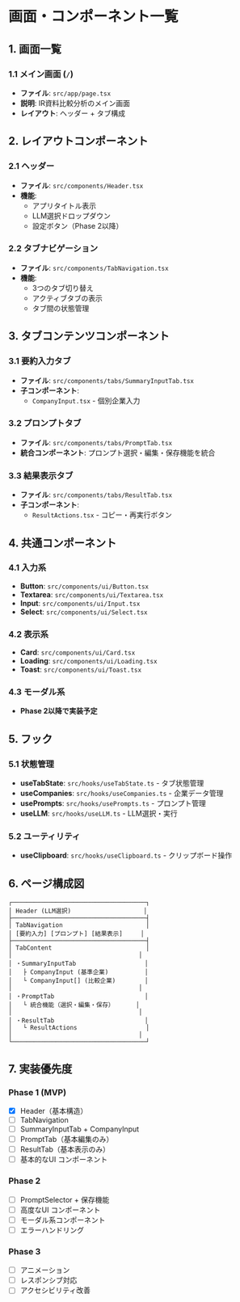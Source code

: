 # 画面・コンポーネント一覧

## 1. 画面一覧

### 1.1 メイン画面 (`/`)
- **ファイル**: `src/app/page.tsx`
- **説明**: IR資料比較分析のメイン画面
- **レイアウト**: ヘッダー + タブ構成

## 2. レイアウトコンポーネント

### 2.1 ヘッダー
- **ファイル**: `src/components/Header.tsx`
- **機能**: 
  - アプリタイトル表示
  - LLM選択ドロップダウン
  - 設定ボタン（Phase 2以降）

### 2.2 タブナビゲーション
- **ファイル**: `src/components/TabNavigation.tsx`
- **機能**: 
  - 3つのタブ切り替え
  - アクティブタブの表示
  - タブ間の状態管理

## 3. タブコンテンツコンポーネント

### 3.1 要約入力タブ
- **ファイル**: `src/components/tabs/SummaryInputTab.tsx`
- **子コンポーネント**:
  - `CompanyInput.tsx` - 個別企業入力

### 3.2 プロンプトタブ
- **ファイル**: `src/components/tabs/PromptTab.tsx`
- **統合コンポーネント**: プロンプト選択・編集・保存機能を統合

### 3.3 結果表示タブ
- **ファイル**: `src/components/tabs/ResultTab.tsx`
- **子コンポーネント**:
  - `ResultActions.tsx` - コピー・再実行ボタン

## 4. 共通コンポーネント

### 4.1 入力系
- **Button**: `src/components/ui/Button.tsx`
- **Textarea**: `src/components/ui/Textarea.tsx`
- **Input**: `src/components/ui/Input.tsx`
- **Select**: `src/components/ui/Select.tsx`

### 4.2 表示系
- **Card**: `src/components/ui/Card.tsx`
- **Loading**: `src/components/ui/Loading.tsx`
- **Toast**: `src/components/ui/Toast.tsx`

### 4.3 モーダル系
- **Phase 2以降で実装予定**

## 5. フック

### 5.1 状態管理
- **useTabState**: `src/hooks/useTabState.ts` - タブ状態管理
- **useCompanies**: `src/hooks/useCompanies.ts` - 企業データ管理
- **usePrompts**: `src/hooks/usePrompts.ts` - プロンプト管理
- **useLLM**: `src/hooks/useLLM.ts` - LLM選択・実行

### 5.2 ユーティリティ
- **useClipboard**: `src/hooks/useClipboard.ts` - クリップボード操作

## 6. ページ構成図

```
┌─────────────────────────────────────┐
│ Header (LLM選択)                    │
├─────────────────────────────────────┤
│ TabNavigation                       │
│ [要約入力] [プロンプト] [結果表示]     │
├─────────────────────────────────────┤
│ TabContent                          │
│                                   │
│ ・SummaryInputTab                   │
│   ├ CompanyInput (基準企業)          │
│   └ CompanyInput[] (比較企業)        │
│                                   │
│ ・PromptTab                         │
│   └ 統合機能（選択・編集・保存）      │
│                                   │
│ ・ResultTab                         │
│   └ ResultActions                   │
│                                   │
└─────────────────────────────────────┘
```

## 7. 実装優先度

### Phase 1 (MVP)
- [x] Header（基本構造）
- [ ] TabNavigation
- [ ] SummaryInputTab + CompanyInput
- [ ] PromptTab（基本編集のみ）
- [ ] ResultTab（基本表示のみ）
- [ ] 基本的なUI コンポーネント

### Phase 2
- [ ] PromptSelector + 保存機能
- [ ] 高度なUI コンポーネント
- [ ] モーダル系コンポーネント
- [ ] エラーハンドリング

### Phase 3
- [ ] アニメーション
- [ ] レスポンシブ対応
- [ ] アクセシビリティ改善
